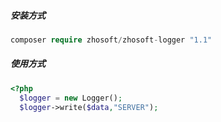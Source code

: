 ##### 安装方式
```php
composer require zhosoft/zhosoft-logger "1.1"
```

##### 使用方式

```php
<?php 
  $logger = new Logger();
  $logger->write($data,"SERVER");
```
